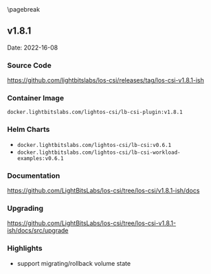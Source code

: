 <div style="page-break-after: always;"></div>
\pagebreak

## v1.8.1

Date: 2022-16-08

### Source Code

https://github.com/lightbitslabs/los-csi/releases/tag/los-csi-v1.8.1-ish

### Container Image

`docker.lightbitslabs.com/lightos-csi/lb-csi-plugin:v1.8.1`

### Helm Charts

- `docker.lightbitslabs.com/lightos-csi/lb-csi:v0.6.1`
- `docker.lightbitslabs.com/lightos-csi/lb-csi-workload-examples:v0.6.1`

### Documentation

https://github.com/LightBitsLabs/los-csi/tree/los-csi/v1.8.1-ish/docs

### Upgrading

https://github.com/LightBitsLabs/los-csi/tree/los-csi-v1.8.1-ish/docs/src/upgrade

### Highlights

- support migrating/rollback volume state
